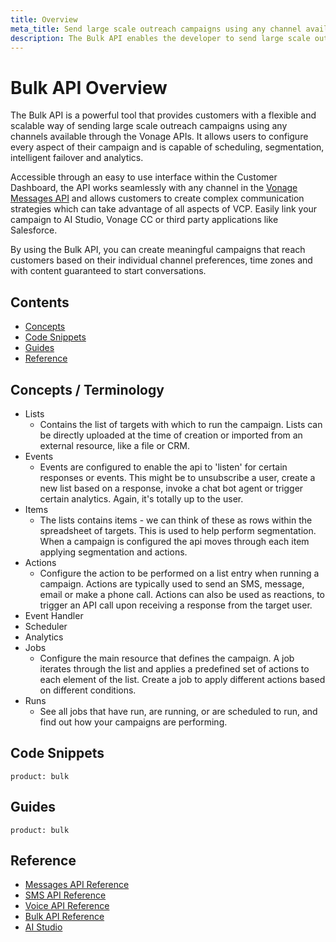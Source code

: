 ```yaml
---
title: Overview
meta_title: Send large scale outreach campaigns using any channel available through the Vonage APIs
description: The Bulk API enables the developer to send large scale outreach campaigns using any channel available through the Vonage APIs.
---
```


# Bulk API Overview

The Bulk API is a powerful tool that provides customers with a flexible and scalable way of sending large scale outreach campaigns using any channels available through the Vonage APIs. It allows users to configure every aspect of their campaign and is capable of scheduling, segmentation, intelligent failover and analytics.

Accessible through an easy to use interface within the Customer Dashboard, the API works seamlessly with any channel in the [Vonage Messages API](https://developer.vonage.com/messages/overview) and allows customers to create complex communication strategies which can take advantage of all aspects of VCP. Easily link your campaign to AI Studio, Vonage CC or third party applications like Salesforce.

By using the Bulk API, you can create meaningful campaigns that reach customers based on their individual channel preferences, time zones and with content guaranteed to start conversations.

## Contents

* [Concepts](#concepts)
* [Code Snippets](#code-snippets)
* [Guides](#guides)
* [Reference](#reference)

## Concepts / Terminology

* Lists
  * Contains the list of targets with which to run the campaign. Lists can be directly uploaded at the time of creation or imported from an external resource, like a file or CRM.
* Events
  * Events are configured to enable the api to 'listen' for certain responses or events. This might be to unsubscribe a user, create a new list based on a response, invoke a chat bot agent or trigger certain analytics. Again, it's totally up to the user.
* Items
  * The lists contains items  - we can think of these as rows within the spreadsheet of targets. This is used to help perform segmentation. When a campaign is configured the api moves through each item applying segmentation and actions.
* Actions
  * Configure the action to be performed on a list entry when running a campaign. Actions are typically used to send an SMS, message, email or make a phone call. Actions can also be used as reactions, to trigger an API call upon receiving a response from the target user.
* Event Handler
* Scheduler
* Analytics
* Jobs
  * Configure the main resource that defines the campaign. A job iterates through the list and applies a predefined set of actions to each element of the list. Create a job to apply different actions based on different conditions.
* Runs
  * See all jobs that have run, are running, or are scheduled to run, and find out how your campaigns are performing.

## Code Snippets

```code_snippet_list
product: bulk
```

## Guides

```concept_list
product: bulk
```

## Reference

* [Messages API Reference](/api/messages-olympus)
* [SMS API Reference](/api/sms)
* [Voice API Reference](/api/voice)
* [Bulk API Reference](/api/meetings)
* [AI Studio](https://studio.docs.ai.vonage.com/)
